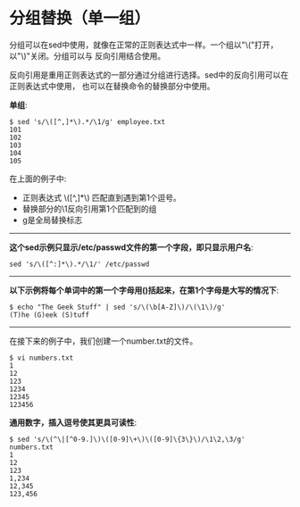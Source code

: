 # 分组替换（单一组）

分组可以在sed中使用，就像在正常的正则表达式中一样。一个组以"\\("打开，以"\\)"关闭。分组可以与
反向引用结合使用。<br/>

反向引用是重用正则表达式的一部分通过分组进行选择。sed中的反向引用可以在正则表达式中使用，
也可以在替换命令的替换部分中使用。

__单组__:

```
$ sed 's/\([^,]*\).*/\1/g' employee.txt
101
102
103
104
105
```

在上面的例子中:
  * 正则表达式 \\(\[^,\]\*\\) 匹配直到遇到第1个逗号。
  * 替换部分的\1反向引用第1个匹配到的组
  * g是全局替换标志

----

__这个sed示例只显示/etc/passwd文件的第一个字段，即只显示用户名__:

```
sed 's/\([^:]*\).*/\1/' /etc/passwd
```

----

__以下示例将每个单词中的第一个字母用()括起来，在第1个字母是大写的情况下__:

```
$ echo "The Geek Stuff" | sed 's/\(\b[A-Z]\)/\(\1\)/g'
(T)he (G)eek (S)tuff
```

----

在接下来的例子中，我们创建一个number.txt的文件。

```
$ vi numbers.txt
1
12
123
1234
12345
123456
```

__通用数字，插入逗号使其更具可读性__:

```
$ sed 's/\(^\|[^0-9.]\)\([0-9]\+\)\([0-9]\{3\}\)/\1\2,\3/g' numbers.txt
1
12
123
1,234
12,345
123,456
```

